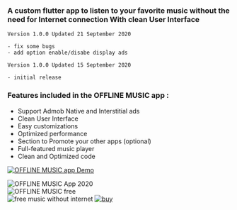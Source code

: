 ### A custom flutter app to listen to your favorite music without the need for Internet connection With clean User Interface

    Version 1.0.0 Updated 21 September 2020

    - fix some bugs 
    - add option enable/disabe display ads

    Version 1.0.0 Updated 15 September 2020

    - initial release
    
      

### Features included in the OFFLINE MUSIC app :

*   Support Admob Native and Interstitial ads
*   Clean User Interface
*   Easy customizations
*   Optimized performance
*   Section to Promote your other apps (optional)
*   Full-featured music player
*   Clean and Optimized code

[![OFFLINE MUSIC app Demo](https://i.imgur.com/F3INCfl.png)  
](http://www.mediafire.com/file/xthz39n0cl8oonr/music_offline_1.0.0.apk/file)

![OFFLINE MUSIC App 2020](https://i.imgur.com/l4jjcoJ.png)  
![OFFLINE MUSIC free](https://i.imgur.com/OujgRni.png)  
![free music without internet](https://i.imgur.com/fgeFwGF.png)
[![buy](https://i.imgur.com/DIX0YKm.png)  
](https://codecanyon.net/item/offline-music-app-android/28562299)
